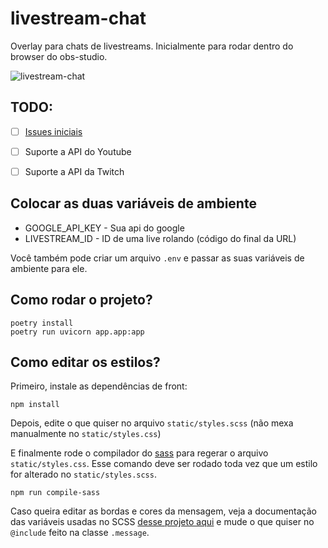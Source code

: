 # livestream-chat

Overlay para chats de livestreams. Inicialmente para rodar dentro do browser do obs-studio.

![livestream-chat](https://user-images.githubusercontent.com/1103672/162596499-ab338e0c-6301-47de-a720-08eff5c36582.gif)

## TODO:

- [ ] [Issues iniciais](https://github.com/dunossauro/livestream-chat/issues)
- [ ] Suporte a API do Youtube
- [ ] Suporte a API da Twitch


## Colocar as duas variáveis de ambiente

- GOOGLE_API_KEY - Sua api do google
- LIVESTREAM_ID - ID de uma live rolando (código do final da URL)

Você também pode criar um arquivo `.env` e passar as suas variáveis de ambiente para ele.

## Como rodar o projeto?

```shell
poetry install
poetry run uvicorn app.app:app
```

## Como editar os estilos?

Primeiro, instale as dependências de front:

```shell
npm install
```

Depois, edite o que quiser no arquivo `static/styles.scss` (não mexa manualmente no `static/styles.css`)

E finalmente rode o compilador do [sass](https://sass-lang.com/) para regerar o arquivo `static/styles.css`. Esse comando deve ser rodado toda vez que um estilo for alterado no `static/styles.scss`.

```shell
npm run compile-sass
```

Caso queira editar as bordas e cores da mensagem, veja a documentação das variáveis usadas no SCSS [desse projeto aqui](https://nigelotoole.github.io/pixel-borders/) e mude o que quiser no `@include` feito na classe `.message`.
